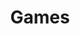 ---
title: "Games"
description: "Tools to help players flourish"
bookFlatSection: true
weight: 10
---